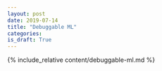 ```yaml
---
layout: post
date: 2019-07-14
title: "Debuggable ML"
categories:
is_draft: True
---
```


{% include_relative content/debuggable-ml.md %}
